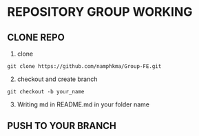 # REPOSITORY GROUP WORKING

## CLONE REPO

1. clone
```
git clone https://github.com/namphkma/Group-FE.git
```

2. checkout and create branch

```
git checkout -b your_name
```

3. Writing md in README.md in your folder name

## PUSH TO YOUR BRANCH